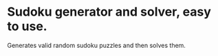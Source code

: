 # Sudoku generator and solver, easy to use.
Generates valid random sudoku puzzles and then solves them.
